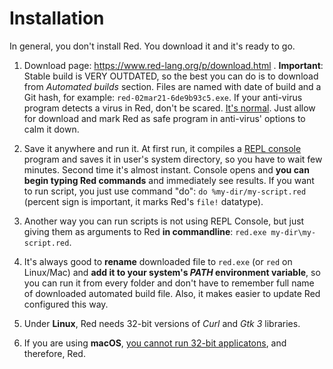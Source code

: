 # Installation

In general, you don't install Red. You download it and it's ready to go.

1. Download page: https://www.red-lang.org/p/download.html . **Important**: Stable build is VERY OUTDATED, so the best you can do is to download from *Automated builds* section. Files are named with date of build and a Git hash, for example: `red-02mar21-6de9b93c5.exe`. If your anti-virus program detects a virus in Red, don't be scared. [It's normal](https://github.com/red/red/wiki/[NOTE]-Anti-virus-false-positives). Just allow for download and mark Red as safe program in anti-virus' options to calm it down.

1. Save it anywhere and run it. At first run, it compiles a [REPL console](https://en.wikipedia.org/wiki/Read%E2%80%93eval%E2%80%93print_loop) program and saves it in user's system directory, so you have to wait few minutes. Second time it's almost instant. Console opens and **you can begin typing Red commands** and immediately see results. If you want to run script, you just use command "do": `do %my-dir/my-script.red` (percent sign is important, it marks Red's `file!` datatype).

1. Another way you can run scripts is not using REPL Console, but just giving them as arguments to Red **in commandline**: `red.exe my-dir\my-script.red`.

1. It's always good to **rename** downloaded file to `red.exe` (or `red` on Linux/Mac) and **add it to your system's *PATH* environment variable**, so you can run it from every folder and don't have to remember full name of downloaded automated build file. Also, it makes easier to update Red configured this way.

1. Under **Linux**, Red needs 32-bit versions of *Curl* and *Gtk 3* libraries.

1. If you are using **macOS**, [you cannot run 32-bit applicatons](https://support.apple.com/en-us/HT208436), and therefore, Red.
